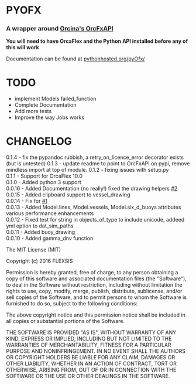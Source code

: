PYOFX
=====

### A wrapper around [Orcina's OrcFxAPI](https://pypi.python.org/pypi/OrcFxAPI)

**You will need to have OrcaFlex and the Python API installed before any of this will work**

Documentation can be found at [pythonhosted.org/pyOfx/](http://pythonhosted.org/pyOfx/)

TODO
====

* implement Models failed_function
* Complete Documentation
* Add more tests
* Improve the way Jobs works


CHANGELOG
=========
0.1.4 - fix the pypandoc rubbish, a retry_on_licence_error decorator exists (but is untested)
0.1.3 - update readme to point to OrcFxAPI on pypi, remove mindless import at top of module.
0.1.2 - fixing issues with setup.py  
0.1.1  - Support for OrcaFlex 10.0  
0.1.0  - Added python 3 support  
0.0.16 - Added Documentation (no really!) fixed the drawing helpers [#2](https://github.com/FLEXSIS/pyofx/issues/2)   
0.0.15 - Added clipboard support to vessel_drawing  
0.0.14 - Fix for [#1](https://github.com/FLEXSIS/pyofx/issues/1)  
0.0.13 - Added Model.lines, Model.vessels, Model.six_d_buoys attributes
         various performance enhancements  
0.0.12 - Fixed test for string in objects_of_type to include unicode,
	     addeed yml option to dat_sim_paths  
0.0.11 - Added buoy_drawing  
0.0.10 - Added gamma_dnv function  

The MIT License (MIT)

Copyright (c) 2016 FLEXSIS

Permission is hereby granted, free of charge, to any person obtaining a copy
of this software and associated documentation files (the "Software"), to deal
in the Software without restriction, including without limitation the rights
to use, copy, modify, merge, publish, distribute, sublicense, and/or sell
copies of the Software, and to permit persons to whom the Software is
furnished to do so, subject to the following conditions:

The above copyright notice and this permission notice shall be included in
all copies or substantial portions of the Software.

THE SOFTWARE IS PROVIDED "AS IS", WITHOUT WARRANTY OF ANY KIND, EXPRESS OR
IMPLIED, INCLUDING BUT NOT LIMITED TO THE WARRANTIES OF MERCHANTABILITY,
FITNESS FOR A PARTICULAR PURPOSE AND NONINFRINGEMENT. IN NO EVENT SHALL THE
AUTHORS OR COPYRIGHT HOLDERS BE LIABLE FOR ANY CLAIM, DAMAGES OR OTHER
LIABILITY, WHETHER IN AN ACTION OF CONTRACT, TORT OR OTHERWISE, ARISING FROM,
OUT OF OR IN CONNECTION WITH THE SOFTWARE OR THE USE OR OTHER DEALINGS IN
THE SOFTWARE.